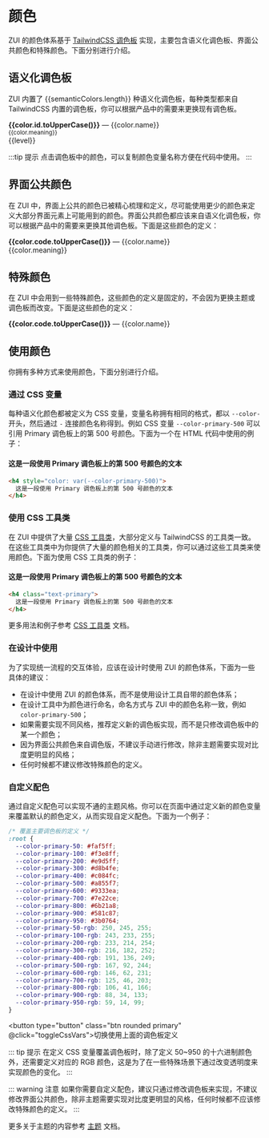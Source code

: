 # 颜色

ZUI 的颜色体系基于 [TailwindCSS 调色板](https://tailwindcss.com/docs/customizing-colors) 实现，主要包含语义化调色板、界面公共颜色和特殊颜色。下面分别进行介绍。

## 语义化调色板

ZUI 内置了 {{semanticColors.length}} 种语义化调色板，每种类型都来自 TailwindCSS 内置的调色板，你可以根据产品中的需要来更换现有调色板。

<Example background="light-circle" class="space-y-4">
  <div v-for="color in semanticColors" :key="color.id">
    <div :class="`row gap-4 mb-2 items-center`">
      <div data-toggle="tooltip" :data-title="`TailwindCSS 调色板名称：${color.tailwind}`"><strong :class="`text-${color.id}`">{{color.id.toUpperCase()}}</strong> <span class="muted">—</span> <span>{{color.name}}</span></div>
      <small class="text-sm muted">{{color.meaning}}</small>
    </div>
    <div class="justify-between gap-2 row">
      <div v-for="level in semanticLevels" :key="level" class="flex-auto">
        <ColorTile :color="`color-${color.id}-${level}`" />
        <div class="text-xs px-0.5 text-fore">{{level}}</div>
      </div>
    </div>
  </div>
</Example>

:::tip 提示
点击调色板中的颜色，可以复制颜色变量名称方便在代码中使用。
:::

## 界面公共颜色

在 ZUI 中，界面上公共的颜色已被精心梳理和定义，尽可能使用更少的颜色来定义大部分界面元素上可能用到的颜色。界面公共颜色都应该来自语义化调色板，你可以根据产品中的需要来更换其他调色板。下面是这些颜色的定义：

<Example background="light-circle" class="space-y-4">
  <div class="items-center gap-4 row" v-for="color in uiColors" :key="color.code">
    <ColorTile :color="`color-${color.code}`" tileClass="w-10 h-10 border border-fore rounded square" />
    <div class="flex-auto">
      <div><strong>{{color.code.toUpperCase()}}</strong> <span class="muted">—</span> <span>{{color.name}}</span></div>
      <div class="gap-4 row">
        <div class="muted">{{color.meaning}}</div>
      </div>
    </div>
  </div>
</Example>

## 特殊颜色

在 ZUI 中会用到一些特殊颜色，这些颜色的定义是固定的，不会因为更换主题或调色板而改变。下面是这些颜色的定义：

<Example background="light-circle" class="space-y-4">
  <div class="items-center gap-4 row" v-for="color in specialColors" :key="color.code">
    <ColorTile :color="`color-${color.code}`" tileClass="w-10 h-10 border border-fore rounded square" />
    <div class="flex-auto">
      <div><strong>{{color.code.toUpperCase()}}</strong> <span class="muted">—</span> <span>{{color.name}}</span></div>
      <div class="gap-4 row">
        <div class="muted" v-html="color.meaning" />
      </div>
    </div>
  </div>
</Example>

## 使用颜色

你拥有多种方式来使用颜色，下面分别进行介绍。

### 通过 CSS 变量

每种语义化颜色都被定义为 CSS 变量，变量名称拥有相同的格式，都以 `--color-` 开头，然后通过 `-` 连接颜色名称得到。例如 CSS 变量 `--color-primary-500` 可以引用 Primary 调色板上的第 500 号颜色。下面为一个在 HTML 代码中使用的例子：

<Example>
  <h4 style="color: var(--color-primary-500)">
    这是一段使用 Primary 调色板上的第 500 号颜色的文本
  </h4>
</Example>

```html
<h4 style="color: var(--color-primary-500)">
  这是一段使用 Primary 调色板上的第 500 号颜色的文本
</h4>
```

### 使用 CSS 工具类

在 ZUI 中提供了大量 [CSS 工具类](/utilities/)，大部分定义与 TailwindCSS 的工具类一致。在这些工具类中为你提供了大量的颜色相关的工具类，你可以通过这些工具类来使用颜色。下面为使用 CSS 工具类的例子：

<Example>
  <h4 class="text-primary">
    这是一段使用 Primary 调色板上的第 500 号颜色的文本
  </h4>
</Example>

```html
<h4 class="text-primary">
  这是一段使用 Primary 调色板上的第 500 号颜色的文本
</h4>
```

更多用法和例子参考 [CSS 工具类](/utilities/) 文档。

### 在设计中使用

为了实现统一流程的交互体验，应该在设计时使用 ZUI 的颜色体系，下面为一些具体的建议：

* 在设计中使用 ZUI 的颜色体系，而不是使用设计工具自带的颜色体系；
* 在设计工具中为颜色进行命名，命名方式与 ZUI 中的颜色名称一致，例如 `color-primary-500`；
* 如果需要实现不同风格，推荐定义新的调色板实现，而不是只修改调色板中的某一个颜色；
* 因为界面公共颜色来自调色版，不建议手动进行修改，除非主题需要实现对比度更明显的风格；
* 任何时候都不建议修改特殊颜色的定义。

### 自定义配色

通过自定义配色可以实现不通的主题风格。你可以在页面中通过定义新的颜色变量来覆盖默认的颜色定义，从而实现自定义配色。下面为一个例子：

```css
/* 覆盖主要调色板的定义 */
:root {
  --color-primary-50: #faf5ff;
  --color-primary-100: #f3e8ff;
  --color-primary-200: #e9d5ff;
  --color-primary-300: #d8b4fe;
  --color-primary-400: #c084fc;
  --color-primary-500: #a855f7;
  --color-primary-600: #9333ea;
  --color-primary-700: #7e22ce;
  --color-primary-800: #6b21a8;
  --color-primary-900: #581c87;
  --color-primary-950: #3b0764;
  --color-primary-50-rgb: 250, 245, 255;
  --color-primary-100-rgb: 243, 233, 255;
  --color-primary-200-rgb: 233, 214, 254;
  --color-primary-300-rgb: 216, 182, 252;
  --color-primary-400-rgb: 191, 136, 249;
  --color-primary-500-rgb: 167, 92, 244;
  --color-primary-600-rgb: 146, 62, 231;
  --color-primary-700-rgb: 125, 46, 203;
  --color-primary-800-rgb: 106, 41, 166;
  --color-primary-900-rgb: 88, 34, 133;
  --color-primary-950-rgb: 59, 14, 99;
}
```

<button type="button" class="btn rounded primary" @click="toggleCssVars">切换使用上面的调色板定义</button>

::: tip 提示
在定义 CSS 变量覆盖调色板时，除了定义 50~950 的十六进制颜色外，还需要定义对应的 RGB 颜色，这是为了在一些特殊场景下通过改变透明度来实现颜色的变化。
:::

::: warning 注意
如果你需要自定义配色，建议只通过修改调色板来实现，不建议修改界面公共颜色，除非主题需要实现对比度更明显的风格，任何时候都不应该修改特殊颜色的定义。
:::

更多关于主题的内容参考 [主题](/theme/) 文档。

<script setup>
import ColorTile from './components/color-tile.vue';

const semanticColors = [
    {id: 'primary', tailwind: 'blue', name: '主要', meaning: '品牌、主题、可交互、正常'},
    {id: 'secondary', tailwind: 'sky', name: '次要', meaning: '品牌、主题、次级、常态的'},
    {id: 'success', tailwind: 'green', name: '成功', meaning: '完成、积极'},
    {id: 'warning', tailwind: 'amber', name: '关注', meaning: '提示、重点'},
    {id: 'danger', tailwind: 'red', name: '警告', meaning: '提示、异常、警醒'},
    {id: 'important', tailwind: 'pink', name: '重要', meaning: '优先'},
    {id: 'special', tailwind: 'purple', name: '特殊', meaning: '触动、激情'},
    {id: 'gray', tailwind: 'slate', name: '灰色', meaning: '中立、背景、边界'},
];
const semanticLevels = [50, 100, 200, 300, 400, 500, 600, 700, 800, 900, 950];
const uiColors = [
  {code: 'canvas', name: '画布颜色', meaning: '通常用于页面背景、组件背景等，在浅色主题中为白色，在深色主题中为深黑色。'},
  {code: 'inverse', name: '画布反色', meaning: '通常用于界面突出部分的背景或文字颜色，例如工具提示背景等，在浅色主题中为黑色，在深色主题中为白色。'},
  {code: 'surface', name: '控件背景', meaning: '用于控件的背景颜色，例如按钮背景、可交互面板背景等，在浅色主题中为浅灰色，在深色主题中为深黑色。'},
  {code: 'fore', name: '文本颜色', meaning: '默认的文本颜色，在浅色主题中为深黑色，在深色主题中为浅灰色。'},
  {code: 'focus', name: '焦点颜色', meaning: '可聚焦控件的焦点状态指示颜色，例如按钮获得焦点的轮廓颜色。'},
  {code: 'link', name: '链接颜色', meaning: '链接的颜色，例如超链接、按钮链接等，通常与主题色保持一致。'},
  {code: 'link-hover', name: '链接悬停颜色', meaning: '链接的在鼠标悬停状态时的颜色'},
  {code: 'link-visited', name: '链接访问后的颜色', meaning: '链接的在点击访问后的颜色'},
  {code: 'border', name: '边框颜色', meaning: '控件的边框颜色'},
  {code: 'border-strong', name: '加重的边框颜色', meaning: '加重的控件的边框颜色'},
  {code: 'border-light', name: '轻量的边框颜色', meaning: '轻量的控件的边框颜色'},
];
const specialColors = [
  {code: 'white', name: '白色', meaning: '永远为纯白色 <code>#FFFFFF</code>，不会受主题影响'},
  {code: 'black', name: '黑色', meaning: '永远为纯黑色 <code>#000000</code>，不会受主题影响'},
  {code: 'transparent', name: '透明色', meaning: 'Alpha 通道永远为 <code>0</code>，不会受主题影响'},
  {code: 'inherit', name: '继承色', meaning: '继承父元素同属性的颜色值，由 CSS color 属性值 <code>inherit</code> 提供。'},
  {code: 'current', name: '当前色', meaning: '继承父元素文本颜色属性的值，由 CSS color 属性值 <code>currentColor</code> 提供。'},
];

const toggleCssVars = () => {
  let style = document.getElementById('doc-css-vars');
  if (style) {
    style.remove();
  } else {
    style = document.createElement('style');
    style.id = 'doc-css-vars';
    style.innerHTML = [
      ':root {',
      '  --color-primary-50: #faf5ff;',
      '  --color-primary-100: #f3e8ff;',
      '  --color-primary-200: #e9d5ff;',
      '  --color-primary-300: #d8b4fe;',
      '  --color-primary-400: #c084fc;',
      '  --color-primary-500: #a855f7;',
      '  --color-primary-600: #9333ea;',
      '  --color-primary-700: #7e22ce;',
      '  --color-primary-800: #6b21a8;',
      '  --color-primary-900: #581c87;',
      '  --color-primary-950: #3b0764;',
      '  --color-primary-50-rgb: 250, 245, 255;',
      '  --color-primary-100-rgb: 243, 233, 255;',
      '  --color-primary-200-rgb: 233, 214, 254;',
      '  --color-primary-300-rgb: 216, 182, 252;',
      '  --color-primary-400-rgb: 191, 136, 249;',
      '  --color-primary-500-rgb: 167, 92, 244;',
      '  --color-primary-600-rgb: 146, 62, 231;',
      '  --color-primary-700-rgb: 125, 46, 203;',
      '  --color-primary-800-rgb: 106, 41, 166;',
      '  --color-primary-900-rgb: 88, 34, 133;',
      '  --color-primary-950-rgb: 59, 14, 99;',
      '}',
    ].join('\n');
    document.head.appendChild(style);
  }
};
</script>
